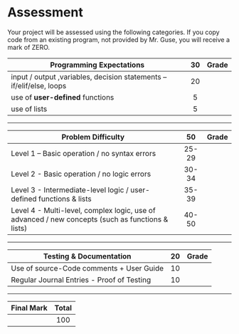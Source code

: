 # Assessment

Your project will be assessed using the following categories.  If you copy code from an existing program, not provided by Mr. Guse, you will receive a mark of ZERO.

|Programming Expectations|**30**|Grade|
|---|:---:|---|
|input / output ,variables, decision statements – if/elif/else, loops| 20 | |
|use of **user-defined** functions| 5 | |
|use of lists| 5 | |

---

|Problem Difficulty|**50**|Grade |
|---|:---:|---|
|Level 1 – Basic operation / no syntax errors |25-29 | |
|Level 2 - Basic operation / no logic errors | 30-34| |
|Level 3 - Intermediate-level logic / user-defined functions & lists| 35-39| |
|Level 4 - Multi-level, complex logic, use of advanced / new concepts (such as functions & lists)| 40-50| |
 
---

|Testing & Documentation|**20**|Grade|
|---|:---:|---|
|Use of source-Code comments + User Guide| 10 |
|Regular Journal Entries - Proof of Testing| 10 |

---

|Final Mark|Total|
|---|:---:|
|   | 100 |
